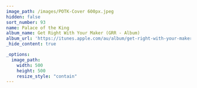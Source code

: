 ```yaml
---
image_path: /images/POTK-Cover 600px.jpeg
hidden: false
sort_number: 93
name: Palace of the King
album_name: Get Right With Your Maker (GRR - Album)
album_url: 'https://itunes.apple.com/au/album/get-right-with-your-maker/1335540227'
_hide_content: true

_options:
  image_path:
    width: 500
    height: 500
    resize_style: "contain"
---
```



